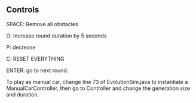 ## Controls

SPACE: Remove all obstacles

O: increase round duration by 5 seconds

P: decrease

C: RESET EVERYTHING

ENTER: go to next round.

To play as manual car, change line 73 of EvolutionSim.java to instantiate
a ManualCarController, then go to Controller and change the generation size 
and duration.